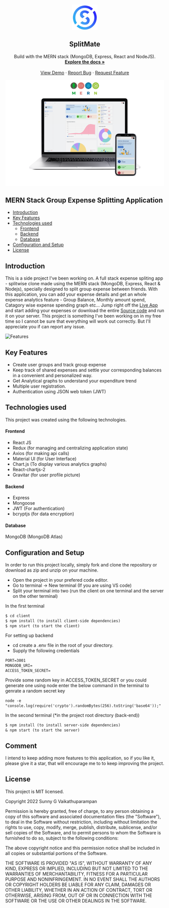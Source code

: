 <div align="center">
  <a href="https://splitapp-rnjo.onrender.com/">
    <img src="https://github.com/ikrishnendu/SplitMate/blob/master/client/public/static/logo.png?raw=true" alt="Logo" width="80" height="80">
  </a>

  <h2 align="center">SplitMate</h2>

  <p align="center">
    Build with the MERN stack (MongoDB, Express, React and NodeJS).
    <br />
    <a href="https://github.com/ikrishnendu/SplitMate/"><strong>Explore the docs »</strong></a>
    <br />
    <br />
    <a href="https://splitapp-rnjo.onrender.com/">View Demo</a>
    ·
    <a href="https://github.com/ikrishnendu/SplitMate/issues">Report Bug</a>
    ·
    <a href="https://github.com/ikrishnendu/SplitMate/issues">Request Feature</a>
  </p>
</div>

![SplitMate](https://raw.githubusercontent.com/ikrishnendu/SplitMate/master/Screenshots/dashboard-main-transparent.png)

## MERN Stack Group Expense Splitting Application

- [Introduction](#introduction)
- [Key Features](#key-features)
- [Technologies used](#technologies-used)
  - [Frontend](#frontend)
  - [Backend](#backend)
  - [Database](#database)
- [Configuration and Setup](#configuration-and-setup)
- [License](#license)

## Introduction

This is a side project I've been working on. A full stack expense spliting app - splitwise clone made using the MERN stack (MongoDB, Express, React & Nodejs), specially designed to split group expense between friends. With this application, you can add your expense details and get an whole expense analytics feature - Group Balance, Monthly amount spend, Catagory wise expense spending graph etc... Jump right off the [Live App](https://) and start adding your expenses or download the entire [Source code](https://github.com/tuzup/SplitApp/) and run it on your server. This project is something I've been working on in my free time so I cannot be sure that everything will work out correctly. But I'll appreciate you if can report any issue.

![Features](https://raw.githubusercontent.com/tuzup/SplitApp/master/Screenshots/combined-screenshot.png)

## Key Features

- Create user groups and track group expense
- Keep track of shared expenses and settle your corresponding balances in a convenient and personalized way.
- Get Analytical graphs to understand your expenditure trend
- Multiple user registration.
- Authentication using JSON web token (JWT)

## Technologies used

This project was created using the following technologies.

#### Frontend

- React JS
- Redux (for managing and centralizing application state)
- Axios (for making api calls)
- Material UI (for User Interface)
- Chart.js (To display various analytics graphs)
- React-chartjs-2
- Gravitar (for user profile picture)

#### Backend

- Express
- Mongoose
- JWT (For authentication)
- bcryptjs (for data encryption)

#### Database

MongoDB (MongoDB Atlas)

## Configuration and Setup

In order to run this project locally, simply fork and clone the repository or download as zip and unzip on your machine.

- Open the project in your prefered code editor.
- Go to terminal -> New terminal (If you are using VS code)
- Split your terminal into two (run the client on one terminal and the server on the other terminal)

In the first terminal

```
$ cd client
$ npm install (to install client-side dependencies)
$ npm start (to start the client)
```

For setting up backend

- cd create a .env file in the root of your directory.
- Supply the following credentials

```
PORT=3001
MONGODB_URI=
ACCESS_TOKEN_SECRET=

```

Provide some random key in ACCESS_TOKEN_SECRET or you could generate one using node enter the below command in the terminal to genrate a random secret key

```
node -e "console.log(require('crypto').randomBytes(256).toString('base64'));"
```

In the second terminal (\*in the project root directory (back-end))

```
$ npm install (to install server-side dependencies)
& npm start (to start the server)
```

## Comment

I intend to keep adding more features to this application, so if you like it, please give it a star, that will encourage me to
to keep improving the project.

## License

This project is MIT licensed.

Copyright 2022 Sunny G Vaikathuparampan

Permission is hereby granted, free of charge, to any person obtaining a copy of this software and associated documentation files (the "Software"), to deal in the Software without restriction, including without limitation the rights to use, copy, modify, merge, publish, distribute, sublicense, and/or sell copies of the Software, and to permit persons to whom the Software is furnished to do so, subject to the following conditions:

The above copyright notice and this permission notice shall be included in all copies or substantial portions of the Software.

THE SOFTWARE IS PROVIDED "AS IS", WITHOUT WARRANTY OF ANY KIND, EXPRESS OR IMPLIED, INCLUDING BUT NOT LIMITED TO THE WARRANTIES OF MERCHANTABILITY, FITNESS FOR A PARTICULAR PURPOSE AND NONINFRINGEMENT. IN NO EVENT SHALL THE AUTHORS OR COPYRIGHT HOLDERS BE LIABLE FOR ANY CLAIM, DAMAGES OR OTHER LIABILITY, WHETHER IN AN ACTION OF CONTRACT, TORT OR OTHERWISE, ARISING FROM, OUT OF OR IN CONNECTION WITH THE SOFTWARE OR THE USE OR OTHER DEALINGS IN THE SOFTWARE.
